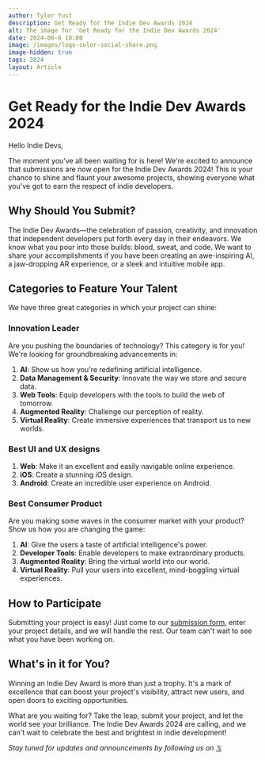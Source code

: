 ```yaml
---
author: Tyler Yust
description: Get Ready for the Indie Dev Awards 2024
alt: The image for 'Get Ready for the Indie Dev Awards 2024'
date: 2024-06-6 10:00
image: /images/logo-color-social-share.png
image-hidden: true
tags: 2024
layout: Article
---
```


# Get Ready for the Indie Dev Awards 2024

Hello Indie Devs,

The moment you've all been waiting for is here! We're excited to announce that submissions are now open for the Indie Dev Awards 2024! This is your chance to shine and flaunt your awesome projects, showing everyone what you've got to earn the respect of indie developers.

## Why Should You Submit?

The Indie Dev Awards—the celebration of passion, creativity, and innovation that independent developers put forth every day in their endeavors. We know what you pour into those builds: blood, sweat, and code. We want to share your accomplishments if you have been creating an awe-inspiring AI, a jaw-dropping AR experience, or a sleek and intuitive mobile app.

## Categories to Feature Your Talent

We have three great categories in which your project can shine:

### Innovation Leader

Are you pushing the boundaries of technology? This category is for you! We're looking for groundbreaking advancements in:
1. **AI**: Show us how you're redefining artificial intelligence.
2. **Data Management & Security**: Innovate the way we store and secure data.
3. **Web Tools**: Equip developers with the tools to build the web of tomorrow.
4. **Augmented Reality**: Challenge our perception of reality.
5. **Virtual Reality**: Create immersive experiences that transport us to new worlds.

### Best UI and UX designs

1. **Web**: Make it an excellent and easily navigable online experience.
2. **iOS**: Create a stunning iOS design.
3. **Android**: Create an incredible user experience on Android.

### Best Consumer Product

Are you making some waves in the consumer market with your product? Show us how you are changing the game:
1. **AI**: Give the users a taste of artificial intelligence's power.
2. **Developer Tools**: Enable developers to make extraordinary products.
3. **Augmented Reality**: Bring the virtual world into our world.
4. **Virtual Reality**: Pull your users into excellent, mind-boggling virtual experiences.

## How to Participate

Submitting your project is easy! Just come to our [submission form](https://indiedevawards.com/submissions), enter your project details, and we will handle the rest. Our team can't wait to see what you have been working on.

## What's in it for You?

Winning an Indie Dev Award is more than just a trophy. It's a mark of excellence that can boost your project's visibility, attract new users, and open doors to exciting opportunities.

What are you waiting for? Take the leap, submit your project, and let the world see your brilliance. The Indie Dev Awards 2024 are calling, and we can't wait to celebrate the best and brightest in indie development!

*Stay tuned for updates and announcements by following us on [𝕏](https://x.com/dev_awards)*
